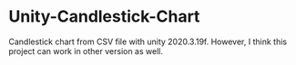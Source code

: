 # Unity-Candlestick-Chart
 Candlestick chart from CSV file with unity 2020.3.19f. However, I think this project can work in other version as well.
 
 
